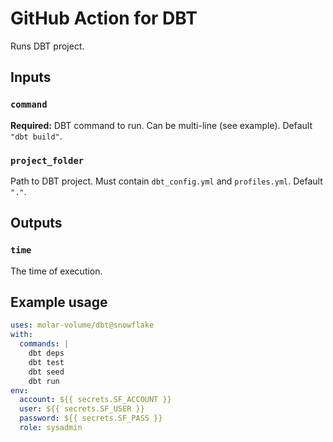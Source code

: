 # GitHub Action for DBT

Runs DBT project.

## Inputs

### `command`

**Required:** DBT command to run. Can be multi-line (see example). Default `"dbt build"`.

### `project_folder`

Path to DBT project. Must contain `dbt_config.yml` and `profiles.yml`. Default `"."`.

## Outputs

### `time`

The time of execution.

## Example usage

```yaml
uses: molar-volume/dbt@snowflake
with:
  commands: |
    dbt deps
    dbt test
    dbt seed
    dbt run
env:
  account: ${{ secrets.SF_ACCOUNT }}
  user: ${{ secrets.SF_USER }}
  password: ${{ secrets.SF_PASS }}
  role: sysadmin
```
